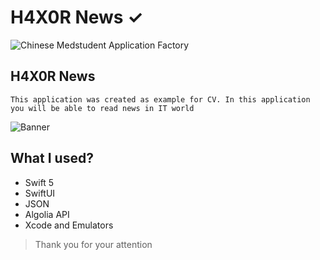 # H4X0R News ✓

![Chinese Medstudent Application Factory](https://github.com/chinesemedstudent/Images-and-Gifs-for-readme/blob/master/HakerNews.png)


## H4X0R News

    This application was created as example for CV. In this application you will be able to read news in IT world

![Banner](https://github.com/chinesemedstudent/Images-and-Gifs-for-readme/blob/master/HakerNewsGIF.gif)

## What I used?

- Swift 5
- SwiftUI
- JSON
- Algolia API
- Xcode and Emulators

>Thank you for your attention


